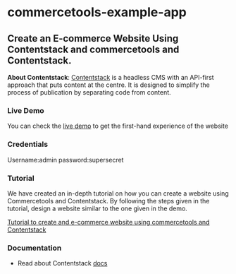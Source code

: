 # commercetools-example-app

## Create an E-commerce Website Using Contentstack and commercetools and Contentstack.

**About Contentstack**: [Contentstack](https://www.contentstack.com/) is a headless CMS with an API-first approach that puts content at the centre. It is designed to simplify the process of publication by separating code from content.
 

### Live Demo
You can check the [live demo](https://commercetools.contentstackdemos.com/) to get the first-hand experience of the website 

### Credentials
Username:admin
password:supersecret

### Tutorial
We have created an in-depth tutorial on how you can create a website using Commercetools and Contentstack. By following the steps given in the tutorial, design a website similar to the one given in the demo.

[Tutorial to create and e-commerce website using commercetools and Contentstack](https://www.contentstack.com/docs/example-apps/build-an-e-commerce-website-using-contentstack-and-commercetools)

### Documentation
* Read about Contentstack [docs](https://www.contentstack.com/docs/)
